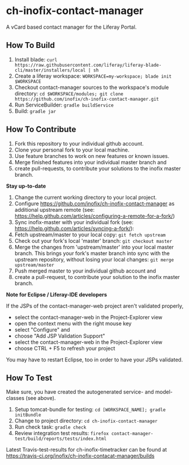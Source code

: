 # ch-inofix-contact-manager
A vCard based contact manager for the Liferay Portal.


## How To Build
1. Install blade: `curl https://raw.githubusercontent.com/liferay/liferay-blade-cli/master/installers/local | sh`
1. Create a liferay workspace: `WORKSPACE=my-workspace; blade init $WORKSPACE`
1. Checkout contact-manager sources to the workspace's module directory: `cd $WORKSPACE/modules; git clone https://github.com/inofix/ch-inofix-contact-manager.git`
1. Run ServiceBuilder: `gradle buildService`
1. Build: `gradle jar`

## How To Contribute
1. Fork this repository to your individual github account.
1. Clone your personal fork to your local machine.
1. Use feature branches to work on new features or known issues.
1. Merge finished features into your individual master branch and 
1. create pull-requests, to contribute your solutions to the inofix master branch.

**Stay up-to-date**

1. Change the current working directory to your local project.
1. Configure https://github.com/inofix/ch-inofix-contact-manager as additional upstream remote (see: https://help.github.com/articles/configuring-a-remote-for-a-fork/)
1. Sync inofix-master with your individual fork (see: https://help.github.com/articles/syncing-a-fork/): 
1. Fetch upstream/master to your local copy: `git fetch upstream` 
1. Check out your fork's local 'master' branch: `git checkout master`
1. Merge the changes from 'upstream/master' into your local master branch. This brings your fork's master branch into sync with the upstream repository, without losing your local changes: `git merge upstream/master`
1. Push merged master to your individual github account and 
1. create a pull-request, to contribute your solution to the inofix master branch.

**Note for Eclipse / Liferay-IDE developers**

If the JSPs of the contact-manager-web project aren't validated properly, 

- select the contact-manager-web in the Project-Explorer view
- open the context menu with the right mouse key
- select "Configure" and
- choose "Add JSP Validation Support"
- select the contact-manager-web in the Project-Explorer view
- choose CTRL + F5 to refresh your project

You may have to restart Eclipse, too in order to have your JSPs validated.

## How To Test

Make sure, you have created the autogenerated service- and model-classes (see above).

1. Setup tomcat-bundle for testing: `cd [WORKSPACE_NAME]; gradle initBundle`
1. Change to project directory: `cd ch-inofix-contact-manager`
1. Run check task: `gradle check`
1. Review integration test results: `firefox contact-manager-test/build/reports/tests/index.html`

Latest Travis-test-results for ch-inofix-timetracker can be found at https://travis-ci.org/inofix/ch-inofix-contacat-manager/builds
